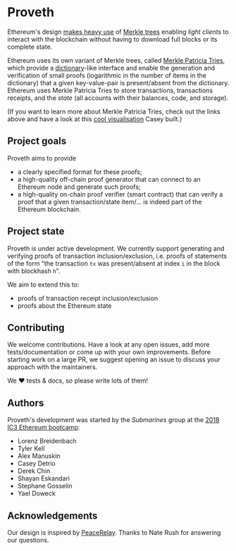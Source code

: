 # Proveth

Ethereum's design [makes heavy use](https://blog.ethereum.org/2015/11/15/merkling-in-ethereum/) of [Merkle trees](https://en.wikipedia.org/wiki/Merkle_tree) enabling *light clients* to interact with the blockchain without having to download full blocks or its complete state.

Ethereum uses its own variant of Merkle trees, called [Merkle Patricia Tries](https://github.com/ethereum/wiki/wiki/Patricia-Tree), which provide a [dictionary](https://en.wikipedia.org/wiki/Associative_array)-like interface and enable the generation and verification of small proofs (logarithmic in the number of items in the dictionary) that a given key-value-pair is present/absent from the dictionary. Ethereum uses Merkle Patricia Tries to store transactions, transactions receipts, and the *state* (all accounts with their balances, code, and storage).

(If you want to learn more about Merkle Patricia Tries, check out the links above and have a look at this [cool visualisation](https://beta.observablehq.com/@cdetrio/ethereum-txtrie-merkle-patricia-trie-viz) Casey built.)

## Project goals

Proveth aims to provide
- a clearly specified format for these proofs;
- a high-quality off-chain proof generator that can connect to an Ethereum node and generate such proofs;
- a high-quality on-chain proof verifier (smart contract) that can verify a proof that a given transaction/state item/... is indeed part of the Ethereum blockchain.

## Project state

Proveth is under active development. We currently support generating and verifying proofs of transaction inclusion/exclusion, i.e. proofs of statements of the form "the transaction `tx` was present/absent at index `i` in the block with blockhash `h`".

We aim to extend this to:
- proofs of transaction receipt inclusion/exclusion
- proofs about the Ethereum state

## Contributing

We welcome contributions. Have a look at any open issues, add more tests/documentation or come up with your own improvements. Before starting work on a large PR, we suggest opening an issue to discuss your approach with the maintainers.

We ❤️ tests & docs, so please write lots of them!

## Authors

Proveth's development was started by the *Submarines* group at the [2018 IC3 Ethereum bootcamp](http://www.initc3.org/events/2018-07-12-IC3-Ethereum-Crypto-Boot-Camp.html):
- Lorenz Breidenbach
- Tyler Kell
- Alex Manuskin
- Casey Detrio
- Derek Chin
- Shayan Eskandari
- Stephane Gosselin
- Yael Doweck

## Acknowledgements

Our design is inspired by [PeaceRelay](https://medium.com/@loiluu/peacerelay-connecting-the-many-ethereum-blockchains-22605c300ad3). Thanks to Nate Rush for answering our questions.